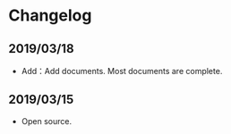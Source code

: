 # Changelog

## 2019/03/18

- Add：Add documents. Most documents are complete.

## 2019/03/15

- Open source.